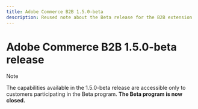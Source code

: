 ```yaml
---
title: Adobe Commerce B2B 1.5.0-beta
description: Reused note about the Beta release for the B2B extension
---
```

# Adobe Commerce B2B 1.5.0-beta release

>[!NOTE]
>
> The capabilities available in the 1.5.0-beta release are accessible only to customers participating in the Beta program. **The Beta program is now closed.**
